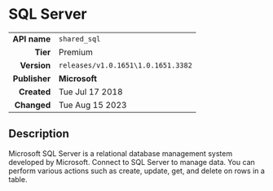 # SQL Server
| | |
|-:|-|
|**API name**|`shared_sql`|
|**Tier**|Premium|
|**Version**|`releases/v1.0.1651\1.0.1651.3382`|
|**Publisher**|**Microsoft**|
|**Created**|Tue Jul 17 2018|
|**Changed**|Tue Aug 15 2023|

## Description
Microsoft SQL Server is a relational database management system developed by Microsoft. Connect to SQL Server to manage data. You can perform various actions such as create, update, get, and delete on rows in a table.
